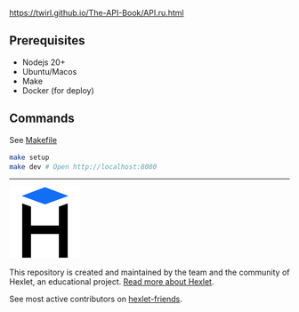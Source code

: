 https://twirl.github.io/The-API-Book/API.ru.html

## Prerequisites

* Nodejs 20+
* Ubuntu/Macos
* Make
* Docker (for deploy)

## Commands

See [Makefile](./Makefile)

```bash
make setup
make dev # Open http://localhost:8080
```

---
[![Hexlet Ltd. logo](https://raw.githubusercontent.com/Hexlet/assets/master/images/hexlet_logo128.png)](https://hexlet.io?utm_source=github&utm_medium=link&utm_campaign=hexlet-slim-example)

This repository is created and maintained by the team and the community of Hexlet, an educational project. [Read more about Hexlet](https://hexlet.io?utm_source=github&utm_medium=link&utm_campaign=hexlet-slim-example).

See most active contributors on [hexlet-friends](https://friends.hexlet.io/).
